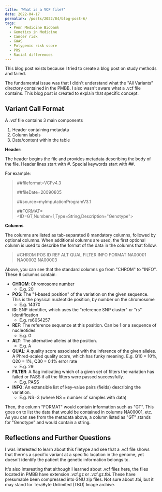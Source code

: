 ```yaml
---
title: 'What is a VCF file?'
date: 2022-04-17
permalink: /posts/2022/04/blog-post-6/
tags:
  - Penn Medicine Biobank
  - Genetics in Medicine
  - Cancer risk
  - GWAS
  - Polygenic risk score
  - PRS
  - Racial differences
---
```


This blog post exists because I tried to create a blog post on study methods and failed. 

The fundamental issue was that I didn't understand what the "All Variants" directory contained in the PMBB. I also wasn't aware what a .vcf file contains. This blog post is created to explain that specific concept.

Variant Call Format
------
A .vcf file contains 3 main components

1. Header containing metadata
2. Column labels
3. Data/content within the table

**Header:**

The header begins the file and provides metadata describing the body of the file. Header lines start with #. Special keywords start with ##.

For example: 
> ##fileformat=VCFv4.3
> 
> ##fileDate=20090805
> 
> ##source=myImputationProgramV3.1
> 
> ##FORMAT=<ID=GT,Number=1,Type=String,Description="Genotype">


**Columns**

The columns are listed as tab-separated 8 mandatory columns, followed by optional columns.  When additional columns are used, the first optional column is used to describe the format of the data in the columns that follow.

> #CHROM  POS ID  REF ALT QUAL  FILTER  INFO  FORMAT  NA00001 NA00002 NA00003

Above, you can see that the standard columns go from "CHROM" to "INFO". These 8 columns contain:
- **CHROM**: Chromosome number
  - E.g. 20
- **POS**: The "1-based position" of the variation on the given sequence. This is the physical nucleotide position, by number on the chromosome
  - E.g. 14370
- **ID**: SNP identifier, which uses the "reference SNP cluster" or "rs" identification
  - E.g. rs6054257 
- **REF**: The reference sequence at this position. Can be 1 or a sequence of nucleotides
  - E.g. G
- **ALT**: The alternative alleles at the position.
  - E.g. A
- **QUAL**: A quality score associated with the inference of the given alleles. A Phred-scaled quality score, which has funky meaning. E.g. Q10 = 10%, Q20 = 1%, Q30 = 0.1% error rate
  - E.g. 29
- **FILTER**: A flag indicating which of a given set of filters the variation has failed or PASS if all the filters were passed successfully.
  - E.g. PASS
- **INFO**: An extensible list of key-value pairs (fields) describing the variation. 
  - E.g. NS=3 (where NS = number of samples with data)

Then, the column "FORMAT" would contain information such as "GT". This goes on to list the data that would be contained in columns NA00001, etc. As you can see from the metadata above, a column listed as "GT" stands for "Genotype" and would contain a string.

Reflections and Further Questions
------
I was interested to learn about this filetype and see that a .vcf file shows that there's a specific variant at a specific location in the genome, yet doesn't identify the patient the genetic information belongs to. 

It's also interesting that although I learned about .vcf files here, the files located in PMBB have extension .vcf.gz or .vcf.gz.tbi. These have presumable been compressed into GNU zip files. Not sure about .tbi, but it may stand for TeraByte Unlimited (TBU) Image archive.
